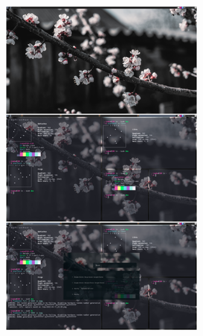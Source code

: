 ![Alt text](./githubScreenshots/desktop.png?raw=true "desktop")
![Alt text](./githubScreenshots/termite.png?raw=true "termite")
![Alt text](./githubScreenshots/rofi.png?raw=true "rofi")
